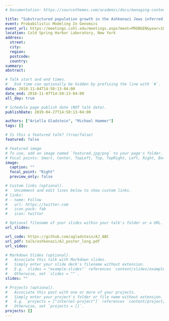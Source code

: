 ```yaml
---
# Documentation: https://sourcethemes.com/academic/docs/managing-content/

title: "Substructured population growth in the Ashkenazi Jews inferred with Approximate Bayesian Computation"
event: Probabilistic Modeling In Genomics
event_url: https://meetings.cshl.edu/meetings.aspx?meet=PROBGEN&year=18
location: Cold Spring Harbor Laboratory, New York
address:
  street:
  city:
  region:
  postcode:
  country:
summary:
abstract:

# Talk start and end times.
#   End time can optionally be hidden by prefixing the line with `#`.
date: 2018-11-04T14:50:13-04:00
date_end: 2018-11-07T14:50:13-04:00
all_day: true

# Schedule page publish date (NOT talk date).
publishDate: 2019-04-27T14:50:13-04:00

authors: ["Ariella Gladstein", "Michael Hammer"]
tags: []

# Is this a featured talk? (true/false)
featured: false

# Featured image
# To use, add an image named `featured.jpg/png` to your page's folder. 
# Focal points: Smart, Center, TopLeft, Top, TopRight, Left, Right, BottomLeft, Bottom, BottomRight.
image:
  caption: ""
  focal_point: "Right"
  preview_only: false

# Custom links (optional).
#   Uncomment and edit lines below to show custom links.
# links:
# - name: Follow
#   url: https://twitter.com
#   icon_pack: fab
#   icon: twitter

# Optional filename of your slides within your talk's folder or a URL.
url_slides:

url_code: https://github.com/agladstein/AJ_ABC
url_pdf: talk/ashkenazi/AJ_poster_long.pdf
url_video:

# Markdown Slides (optional).
#   Associate this talk with Markdown slides.
#   Simply enter your slide deck's filename without extension.
#   E.g. `slides = "example-slides"` references `content/slides/example-slides.md`.
#   Otherwise, set `slides = ""`.
slides: ""

# Projects (optional).
#   Associate this post with one or more of your projects.
#   Simply enter your project's folder or file name without extension.
#   E.g. `projects = ["internal-project"]` references `content/project/deep-learning/index.md`.
#   Otherwise, set `projects = []`.
projects: []
---
```

